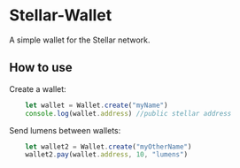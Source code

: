 # Stellar-Wallet

A simple wallet for the Stellar network.

## How to use
Create a wallet:
```javascript
	let wallet = Wallet.create("myName") 
	console.log(wallet.address) //public stellar address
```

Send lumens between wallets:
```javascript
	let wallet2 = Wallet.create("myOtherName")
	wallet2.pay(wallet.address, 10, "lumens")
```